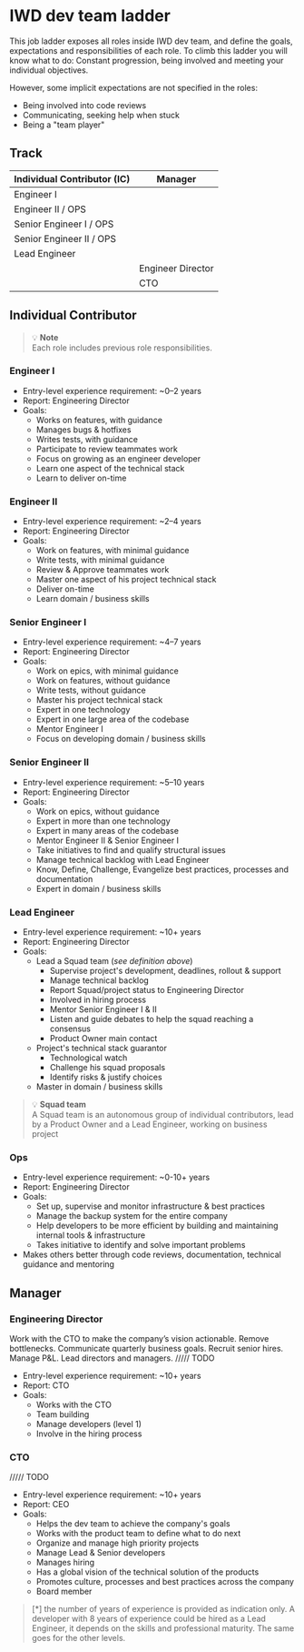 # IWD dev team ladder

This job ladder exposes all roles inside IWD dev team, and define the goals, expectations and responsibilities of each role.
To climb this ladder you will know what to do: Constant progression, being involved and meeting your individual objectives.

However, some implicit expectations are not specified in the roles:

- Being involved into code reviews
- Communicating, seeking help when stuck
- Being a "team player"

## Track

| Individual Contributor (IC) | Manager           |
| --------------------------- | ----------------- |
| Engineer I                  |                   |
| Engineer II / OPS           |                   |
| Senior Engineer I / OPS     |                   |
| Senior Engineer II / OPS    |                   |
| Lead Engineer               |                   |
|                             | Engineer Director |
|                             | CTO               |

## Individual Contributor

> 💡 **Note**  
> Each role includes previous role responsibilities.


### Engineer I

- Entry-level experience requirement: ~0–2 years
- Report: Engineering Director
- Goals:
  - Works on features, with guidance
  - Manages bugs & hotfixes
  - Writes tests, with guidance
  - Participate to review teammates work
  - Focus on growing as an engineer developer
  - Learn one aspect of the technical stack
  - Learn to deliver on-time

### Engineer II

- Entry-level experience requirement: ~2–4 years
- Report: Engineering Director
- Goals:
  - Work on features, with minimal guidance
  - Write tests, with minimal guidance
  - Review & Approve teammates work
  - Master one aspect of his project technical stack
  - Deliver on-time
  - Learn domain / business skills

### Senior Engineer I

- Entry-level experience requirement: ~4–7 years
- Report: Engineering Director
- Goals:
  - Work on epics, with minimal guidance
  - Work on features, without guidance
  - Write tests, without guidance
  - Master his project technical stack
  - Expert in one technology
  - Expert in one large area of the codebase
  - Mentor Engineer I
  - Focus on developing domain / business skills

### Senior Engineer II

- Entry-level experience requirement: ~5–10 years
- Report: Engineering Director
- Goals:
  - Work on epics, without guidance
  - Expert in more than one technology
  - Expert in many areas of the codebase
  - Mentor Engineer II & Senior Engineer I
  - Take initiatives to find and qualify structural issues
  - Manage technical backlog with Lead Engineer
  - Know, Define, Challenge, Evangelize best practices, processes and documentation
  - Expert in domain / business skills

### Lead Engineer

- Entry-level experience requirement: ~10+ years
- Report: Engineering Director
- Goals:
  - Lead a Squad team (*see definition above*)
    - Supervise project's development, deadlines, rollout & support
    - Manage technical backlog
    - Report Squad/project status to Engineering Director
    - Involved in hiring process
    - Mentor Senior Engineer I & II
    - Listen and guide debates to help the squad reaching a consensus
    - Product Owner main contact
  - Project's technical stack guarantor
    - Technological watch
    - Challenge his squad proposals
    - Identify risks & justify choices
  - Master in domain / business skills

> 💡 **Squad team**  
> A Squad team is an autonomous group of individual contributors, lead by a Product Owner and a Lead Engineer, working on business project

### Ops

- Entry-level experience requirement: ~0-10+ years
- Report: Engineering Director
- Goals:
  - Set up, supervise and monitor infrastructure & best practices
  - Manage the backup system for the entire company
  - Help developers to be more efficient by building and maintaining internal tools & infrastructure
  - Takes initiative to identify and solve important problems
- Makes others better through code reviews, documentation, technical guidance and mentoring

## Manager

### Engineering Director


Work with the CTO to make the company’s vision actionable. Remove bottlenecks. Communicate quarterly business goals. Recruit senior hires. Manage P&L. Lead directors and managers.
///// TODO

- Entry-level experience requirement: ~10+ years
- Report: CTO
- Goals:
  - Works with the CTO
  - Team building
  - Manage developers (level 1)
  - Involve in the hiring process

### CTO

///// TODO

- Entry-level experience requirement: ~10+ years
- Report: CEO
- Goals:
  - Helps the dev team to achieve the company's goals
  - Works with the product team to define what to do next
  - Organize and manage high priority projects
  - Manage Lead & Senior developers
  - Manages hiring
  - Has a global vision of the technical solution of the products
  - Promotes culture, processes and best practices across the company
  - Board member

> [*] the number of years of experience is provided as indication only. A developer with 8 years of experience could be hired as a Lead Engineer, it depends on the skills and professional maturity. The same goes for the other levels.
